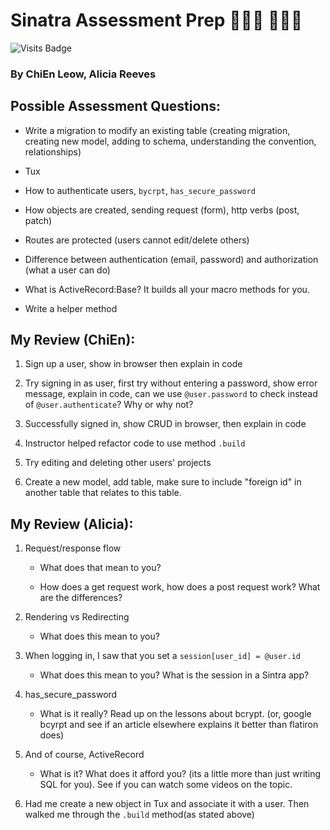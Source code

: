 # Sinatra Assessment Prep 👨🏻‍💻 👩🏻‍💻
![Visits Badge](https://badges.pufler.dev/visits/chienleow/sinatra-assessment-prep)

### By ChiEn Leow, Alicia Reeves 

## Possible Assessment Questions: 

- Write a migration to modify an existing table (creating migration, creating new model, adding to schema, understanding the convention, relationships) 

- Tux 

- How to authenticate users, `bycrpt`, `has_secure_password` 

- How objects are created, sending request (form), http verbs (post, patch) 

- Routes are protected (users cannot edit/delete others) 

- Difference between authentication (email, password) and authorization (what a user can do) 

- What is ActiveRecord:Base? It builds all your macro methods for you. 

- Write a helper method 

## My Review (ChiEn): 

1. Sign up a user, show in browser then explain in code 

2. Try signing in as user, first try without entering a password, show error message, explain in code, can we use `@user.password` to check instead of `@user.authenticate`? Why or why not? 

3. Successfully signed in, show CRUD in browser, then explain in code 

4. Instructor helped refactor code to use method `.build` 

5. Try editing and deleting other users' projects 

6. Create a new model, add table, make sure to include "foreign id" in another table that relates to this table. 

## My Review (Alicia): 

1. Request/response flow 

   - What does that mean to you? 

   - How does a get request work, how does a post request work? What are the differences? 

2. Rendering vs Redirecting 

   - What does this mean to you? 

3. When logging in, I saw that you set a `session[user_id] = @user.id` 

   - What does this mean to you? What is the session in a Sintra app? 

4. has_secure_password 

   - What is it really? Read up on the lessons about bcrypt. (or, google bcyrpt and see if an article elsewhere explains it better than flatiron does) 

5. And of course, ActiveRecord 

   - What is it? What does it afford you? (its a little more than just writing SQL for you). See if you can watch some videos on the topic.  

6. Had me create a new object in Tux and associate it with a user. Then walked me through the `.build` method(as stated above) 

 

 
